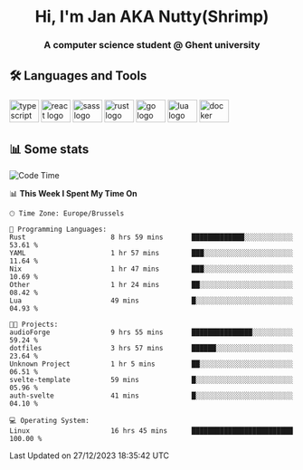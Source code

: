 <h1 align="center">Hi, I'm Jan AKA Nutty(Shrimp)</h1>
<h3 align="center">A computer science student @ Ghent university</h3>

<h2 align="left">🛠️ Languages and Tools</h2>

###

<div align="left">
  <img src="https://cdn.jsdelivr.net/gh/devicons/devicon/icons/typescript/typescript-original.svg" height="40" width="52" alt="typescript logo"  />
  <img src="https://cdn.jsdelivr.net/gh/devicons/devicon/icons/react/react-original.svg" height="40" width="52" alt="react logo"  />
  <img src="https://cdn.jsdelivr.net/gh/devicons/devicon/icons/sass/sass-original.svg" height="40" width="52" alt="sass logo"  />
  <img src="https://cdn.jsdelivr.net/gh/devicons/devicon/icons/rust/rust-plain.svg" height="40" width="52" alt="rust logo"  />
  <img src="https://cdn.jsdelivr.net/gh/devicons/devicon/icons/go/go-original.svg" height="40" width="52" alt="go logo"  />
  <img src="https://cdn.jsdelivr.net/gh/devicons/devicon/icons/lua/lua-original.svg" height="40" width="52" alt="lua logo"  />
  <img src="https://cdn.jsdelivr.net/gh/devicons/devicon/icons/docker/docker-original.svg" height="40" width="52" alt="docker logo"  />
</div>

<h2>📊 Some stats</h2>

<!--START_SECTION:waka-->
![Code Time](http://img.shields.io/badge/Code%20Time-4%2C054%20hrs%2042%20mins-blue)

📊 **This Week I Spent My Time On** 

```text
🕑︎ Time Zone: Europe/Brussels

💬 Programming Languages: 
Rust                     8 hrs 59 mins       █████████████░░░░░░░░░░░░   53.61 % 
YAML                     1 hr 57 mins        ███░░░░░░░░░░░░░░░░░░░░░░   11.64 % 
Nix                      1 hr 47 mins        ███░░░░░░░░░░░░░░░░░░░░░░   10.69 % 
Other                    1 hr 24 mins        ██░░░░░░░░░░░░░░░░░░░░░░░   08.42 % 
Lua                      49 mins             █░░░░░░░░░░░░░░░░░░░░░░░░   04.93 % 

🐱‍💻 Projects: 
audioForge               9 hrs 55 mins       ███████████████░░░░░░░░░░   59.24 % 
dotfiles                 3 hrs 57 mins       ██████░░░░░░░░░░░░░░░░░░░   23.64 % 
Unknown Project          1 hr 5 mins         ██░░░░░░░░░░░░░░░░░░░░░░░   06.51 % 
svelte-template          59 mins             █░░░░░░░░░░░░░░░░░░░░░░░░   05.96 % 
auth-svelte              41 mins             █░░░░░░░░░░░░░░░░░░░░░░░░   04.10 % 

💻 Operating System: 
Linux                    16 hrs 45 mins      █████████████████████████   100.00 % 
```


 Last Updated on 27/12/2023 18:35:42 UTC
<!--END_SECTION:waka-->

